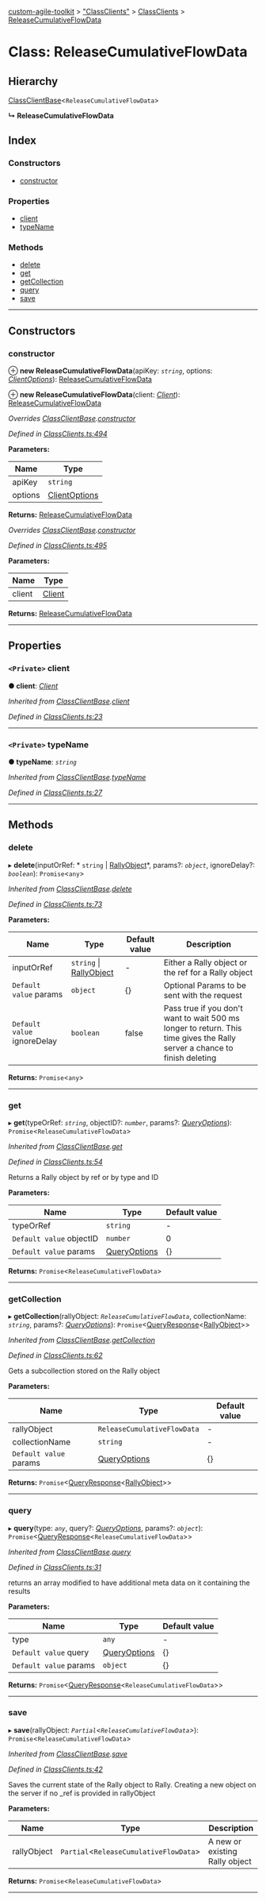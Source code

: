 [custom-agile-toolkit](../README.md) > ["ClassClients"](../modules/_classclients_.md) > [ClassClients](../modules/_classclients_.classclients.md) > [ReleaseCumulativeFlowData](../classes/_classclients_.classclients.releasecumulativeflowdata.md)

# Class: ReleaseCumulativeFlowData

## Hierarchy

 [ClassClientBase](_classclients_.classclients.classclientbase.md)<`ReleaseCumulativeFlowData`>

**↳ ReleaseCumulativeFlowData**

## Index

### Constructors

* [constructor](_classclients_.classclients.releasecumulativeflowdata.md#constructor)

### Properties

* [client](_classclients_.classclients.releasecumulativeflowdata.md#client)
* [typeName](_classclients_.classclients.releasecumulativeflowdata.md#typename)

### Methods

* [delete](_classclients_.classclients.releasecumulativeflowdata.md#delete)
* [get](_classclients_.classclients.releasecumulativeflowdata.md#get)
* [getCollection](_classclients_.classclients.releasecumulativeflowdata.md#getcollection)
* [query](_classclients_.classclients.releasecumulativeflowdata.md#query)
* [save](_classclients_.classclients.releasecumulativeflowdata.md#save)

---

## Constructors

<a id="constructor"></a>

###  constructor

⊕ **new ReleaseCumulativeFlowData**(apiKey: *`string`*, options: *[ClientOptions](../interfaces/_api_.api.clientoptions.md)*): [ReleaseCumulativeFlowData](_classclients_.classclients.releasecumulativeflowdata.md)

⊕ **new ReleaseCumulativeFlowData**(client: *[Client](_client_.client.md)*): [ReleaseCumulativeFlowData](_classclients_.classclients.releasecumulativeflowdata.md)

*Overrides [ClassClientBase](_classclients_.classclients.classclientbase.md).[constructor](_classclients_.classclients.classclientbase.md#constructor)*

*Defined in [ClassClients.ts:494](https://github.com/ferentchak/rally-node-sdk/blob/8064b9a/ClassClients.ts#L494)*

**Parameters:**

| Name | Type |
| ------ | ------ |
| apiKey | `string` |
| options | [ClientOptions](../interfaces/_api_.api.clientoptions.md) |

**Returns:** [ReleaseCumulativeFlowData](_classclients_.classclients.releasecumulativeflowdata.md)

*Overrides [ClassClientBase](_classclients_.classclients.classclientbase.md).[constructor](_classclients_.classclients.classclientbase.md#constructor)*

*Defined in [ClassClients.ts:495](https://github.com/ferentchak/rally-node-sdk/blob/8064b9a/ClassClients.ts#L495)*

**Parameters:**

| Name | Type |
| ------ | ------ |
| client | [Client](_client_.client.md) |

**Returns:** [ReleaseCumulativeFlowData](_classclients_.classclients.releasecumulativeflowdata.md)

___

## Properties

<a id="client"></a>

### `<Private>` client

**● client**: *[Client](_client_.client.md)*

*Inherited from [ClassClientBase](_classclients_.classclients.classclientbase.md).[client](_classclients_.classclients.classclientbase.md#client)*

*Defined in [ClassClients.ts:23](https://github.com/ferentchak/rally-node-sdk/blob/8064b9a/ClassClients.ts#L23)*

___
<a id="typename"></a>

### `<Private>` typeName

**● typeName**: *`string`*

*Inherited from [ClassClientBase](_classclients_.classclients.classclientbase.md).[typeName](_classclients_.classclients.classclientbase.md#typename)*

*Defined in [ClassClients.ts:27](https://github.com/ferentchak/rally-node-sdk/blob/8064b9a/ClassClients.ts#L27)*

___

## Methods

<a id="delete"></a>

###  delete

▸ **delete**(inputOrRef: * `string` &#124; [RallyObject](../interfaces/_api_.api.rallyobject.md)*, params?: *`object`*, ignoreDelay?: *`boolean`*): `Promise`<`any`>

*Inherited from [ClassClientBase](_classclients_.classclients.classclientbase.md).[delete](_classclients_.classclients.classclientbase.md#delete)*

*Defined in [ClassClients.ts:73](https://github.com/ferentchak/rally-node-sdk/blob/8064b9a/ClassClients.ts#L73)*

**Parameters:**

| Name | Type | Default value | Description |
| ------ | ------ | ------ | ------ |
| inputOrRef |  `string` &#124; [RallyObject](../interfaces/_api_.api.rallyobject.md)| - |  Either a Rally object or the ref for a Rally object |
| `Default value` params | `object` |  {} |  Optional Params to be sent with the request |
| `Default value` ignoreDelay | `boolean` | false |  Pass true if you don't want to wait 500 ms longer to return. This time gives the Rally server a chance to finish deleting |

**Returns:** `Promise`<`any`>

___
<a id="get"></a>

###  get

▸ **get**(typeOrRef: *`string`*, objectID?: *`number`*, params?: *[QueryOptions](../interfaces/_api_.api.queryoptions.md)*): `Promise`<`ReleaseCumulativeFlowData`>

*Inherited from [ClassClientBase](_classclients_.classclients.classclientbase.md).[get](_classclients_.classclients.classclientbase.md#get)*

*Defined in [ClassClients.ts:54](https://github.com/ferentchak/rally-node-sdk/blob/8064b9a/ClassClients.ts#L54)*

Returns a Rally object by ref or by type and ID

**Parameters:**

| Name | Type | Default value |
| ------ | ------ | ------ |
| typeOrRef | `string` | - |
| `Default value` objectID | `number` | 0 |
| `Default value` params | [QueryOptions](../interfaces/_api_.api.queryoptions.md) |  {} |

**Returns:** `Promise`<`ReleaseCumulativeFlowData`>

___
<a id="getcollection"></a>

###  getCollection

▸ **getCollection**(rallyObject: *`ReleaseCumulativeFlowData`*, collectionName: *`string`*, params?: *[QueryOptions](../interfaces/_api_.api.queryoptions.md)*): `Promise`<[QueryResponse](../interfaces/_api_.api.queryresponse.md)<[RallyObject](../interfaces/_api_.api.rallyobject.md)>>

*Inherited from [ClassClientBase](_classclients_.classclients.classclientbase.md).[getCollection](_classclients_.classclients.classclientbase.md#getcollection)*

*Defined in [ClassClients.ts:62](https://github.com/ferentchak/rally-node-sdk/blob/8064b9a/ClassClients.ts#L62)*

Gets a subcollection stored on the Rally object

**Parameters:**

| Name | Type | Default value |
| ------ | ------ | ------ |
| rallyObject | `ReleaseCumulativeFlowData` | - |
| collectionName | `string` | - |
| `Default value` params | [QueryOptions](../interfaces/_api_.api.queryoptions.md) |  {} |

**Returns:** `Promise`<[QueryResponse](../interfaces/_api_.api.queryresponse.md)<[RallyObject](../interfaces/_api_.api.rallyobject.md)>>

___
<a id="query"></a>

###  query

▸ **query**(type: *`any`*, query?: *[QueryOptions](../interfaces/_api_.api.queryoptions.md)*, params?: *`object`*): `Promise`<[QueryResponse](../interfaces/_api_.api.queryresponse.md)<`ReleaseCumulativeFlowData`>>

*Inherited from [ClassClientBase](_classclients_.classclients.classclientbase.md).[query](_classclients_.classclients.classclientbase.md#query)*

*Defined in [ClassClients.ts:31](https://github.com/ferentchak/rally-node-sdk/blob/8064b9a/ClassClients.ts#L31)*

returns an array modified to have additional meta data on it containing the results

**Parameters:**

| Name | Type | Default value |
| ------ | ------ | ------ |
| type | `any` | - |
| `Default value` query | [QueryOptions](../interfaces/_api_.api.queryoptions.md) |  {} |
| `Default value` params | `object` |  {} |

**Returns:** `Promise`<[QueryResponse](../interfaces/_api_.api.queryresponse.md)<`ReleaseCumulativeFlowData`>>

___
<a id="save"></a>

###  save

▸ **save**(rallyObject: *`Partial`<`ReleaseCumulativeFlowData`>*): `Promise`<`ReleaseCumulativeFlowData`>

*Inherited from [ClassClientBase](_classclients_.classclients.classclientbase.md).[save](_classclients_.classclients.classclientbase.md#save)*

*Defined in [ClassClients.ts:42](https://github.com/ferentchak/rally-node-sdk/blob/8064b9a/ClassClients.ts#L42)*

Saves the current state of the Rally object to Rally. Creating a new object on the server if no \_ref is provided in rallyObject

**Parameters:**

| Name | Type | Description |
| ------ | ------ | ------ |
| rallyObject | `Partial`<`ReleaseCumulativeFlowData`> |  A new or existing Rally object |

**Returns:** `Promise`<`ReleaseCumulativeFlowData`>

___

